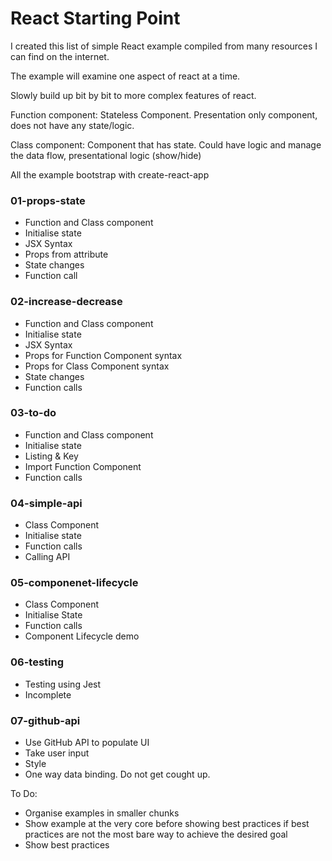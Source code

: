 # React Starting Point

I created this list of simple React example compiled from many resources I can find on the internet.

The example will examine one aspect of react at a time.

Slowly build up bit by bit to more complex features of react.

Function component: Stateless Component. Presentation only component, does not have any state/logic.

Class component: Component that has state. Could have logic and manage the data flow, presentational logic (show/hide)


All the example bootstrap with create-react-app

### 01-props-state
- Function and Class component
- Initialise state
- JSX Syntax
- Props from attribute
- State changes
- Function call

### 02-increase-decrease
- Function and Class component
- Initialise state
- JSX Syntax
- Props for Function Component syntax
- Props for Class Component syntax
- State changes
- Function calls

### 03-to-do
- Function and Class component
- Initialise state
- Listing & Key
- Import Function Component
- Function calls

### 04-simple-api
- Class Component
- Initialise state
- Function calls
- Calling API

### 05-componenet-lifecycle
- Class Component
- Initialise State
- Function calls
- Component Lifecycle demo

### 06-testing
- Testing using Jest
- Incomplete

### 07-github-api
- Use GitHub API to populate UI
- Take user input
- Style
- One way data binding. Do not get cought up.

To Do:
- Organise examples in smaller chunks
- Show example at the very core before showing best practices if best practices are not the most bare way to achieve the desired goal
- Show best practices